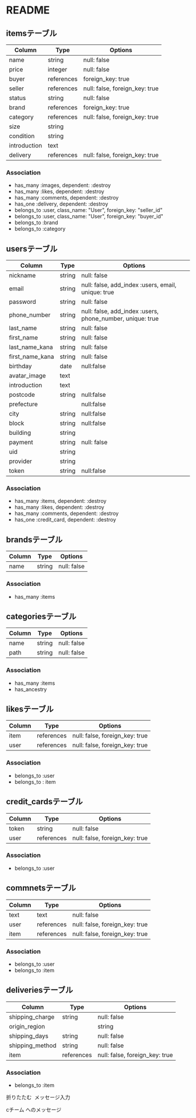 # README

## itemsテーブル

|Column|Type|Options|
|------|----|-------|
|name|string|null: false|
|price|integer|null: false|
|buyer|references|foreign_key: true|
|seller|references|null: false, foreign_key: true|
|status|string|null: false|
|brand|references|foreign_key: true|
|category|references|null: false, foreign_key: true|
|size|string|
|condition|string|
|introduction|text|
|delivery|references|null: false, foreign_key: true|

### Association
- has_many :images, dependent: :destroy
- has_many :likes, dependent: :destroy
- has_many :comments, dependent: :destroy
- has_one :delivery, dependent: :destroy
- belongs_to :user, class_name: "User", foreign_key: "seller_id"
- belongs_to :user, class_name: "User", foreign_key: "buyer_id"
- belongs_to :brand
- belongs_to :category



## usersテーブル

|Column|Type|Options|
|------|----|-------|
|nickname|string|null: false|
|email|string|null: false, add_index :users, email, unique: true|
|password|string|null: false|
|phone_number|string|null: false, add_index :users, phone_number, unique: true|
|last_name|string|null: false|
|first_name|string|null: false|
|last_name_kana|string|null: false|
|first_name_kana|string|null: false|
|birthday|date|null:false|
|avatar_image|text|
|introduction|text|
|postcode|string|null:false|
|prefecture||null:false|
|city|string|null:false|
|block|string|null:false|
|building|string|
|payment|string|null: false|
|uid|string|
|provider|string|
|token|string|null:false|


### Association
- has_many :items, dependent: :destroy
- has_many :likes, dependent: :destroy
- has_many :comments, dependent: :destroy
- has_one :credit_card, dependent: :destroy




## brandsテーブル

|Column|Type|Options|
|------|----|-------|
|name|string|null: false|

### Association
- has_many :items



## categoriesテーブル

|Column|Type|Options|
|------|----|-------|
|name|string|null: false|
|path|string|null: false|

### Association
- has_many :items
- has_ancestry




## likesテーブル

|Column|Type|Options|
|------|----|-------|
|item|references|null: false, foreign_key: true|
|user|references|null: false, foreign_key: true|

### Association
- belongs_to :user
- belongs_to : item



## credit_cardsテーブル
|Column|Type|Options|
|------|----|-------|
|token|string|null: false|
|user|references|null: false, foreign_key: true|


### Association
- belongs_to :user



## commnetsテーブル
|Column|Type|Options|
|------|----|-------|
|text|text|null: false|
|user|references|null: false, foreign_key: true|
|item|references|null: false, foreign_key: true|


### Association
- belongs_to :user
- belongs_to :item



## deliveriesテーブル
|Column|Type|Options|
|------|----|-------|
|shipping_charge|string|null: false|
|origin_region||string|null: false|
|shipping_days|string|null: false|
|shipping_method|string|null: false|
|item|references|null: false, foreign_key: true|


### Association
- belongs_to :item



折りたたむ 
メッセージ入力

cチーム へのメッセージ